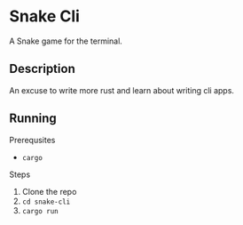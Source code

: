 # Snake Cli

A Snake game for the terminal.


## Description

An excuse to write more rust and learn about writing cli apps.

## Running

Prerequsites
 - `cargo`

Steps
1. Clone the repo
2. `cd snake-cli`
3. `cargo run`

